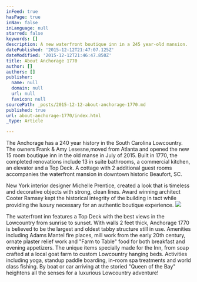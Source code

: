 ```yaml
---
inFeed: true
hasPage: true
inNav: false
inLanguage: null
starred: false
keywords: []
description: A new waterfront boutique inn in a 245 year-old mansion.
datePublished: '2015-12-12T21:47:07.125Z'
dateModified: '2015-12-12T21:46:47.850Z'
title: About Anchorage 1770
author: []
authors: []
publisher:
  name: null
  domain: null
  url: null
  favicon: null
sourcePath: _posts/2015-12-12-about-anchorage-1770.md
published: true
url: about-anchorage-1770/index.html
_type: Article

---
```

The Anchorage has a 240 year history in the South Carolina Lowcountry. The owners Frank & Amy Lesesne,moved from Atlanta and opened the new 15 room boutique inn in the old manse in July of 2015\. Built in 1770, the completed renovations include 13 in suite bathrooms, a commercial kitchen, an elevator and a Top Deck. A cottage with 2 additional guest rooms accompanies the waterfront mansion in downtown historic Beaufort, SC. 

New York interior designer Michelle Prentice, created a look that is timeless and decorative objects with strong, clean lines. Award winning architect Cooter Ramsey kept the historical integrity of the building in tact while providing the luxury necessary for an authentic boutique experience. ![](https://the-grid-user-content.s3-us-west-2.amazonaws.com/957eecd7-88bb-40af-af4f-1e3a72ada3f2.jpg)

The waterfront inn features a Top Deck with the best views in the Lowcountry from sunrise to sunset. With walls 2 feet thick, Anchorage 1770 is believed to be the largest and oldest tabby structure still in use. Amenities including Adams Mantel fire places, mill work from the early 20th century, ornate plaster relief work and "Farm to Table" food for both breakfast and evening appetizers. The unique items specially made for the Inn, from soap crafted at a local goat farm to custom Lowcountry hanging beds. Activities including yoga, standup paddle boarding, in-room spa treatments and world class fishing. By boat or car arriving at the storied "Queen of the Bay" heightens all the senses for a luxurious Lowcountry adventure!